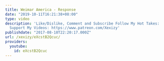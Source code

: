 ```yaml
---
title: Weimar America - Response
date: "2019-10-11T16:21:38+08:00"
type: video
description: 'Like/Dislike, Comment and Subscribe Follow My Hot Takes: https://twitter.com/xexizy11
  Support My Videos: https://www.patreon.com/Xexizy'
publishdate: "2017-08-18T22:20:17.000Z"
url: /xexizy/eXcstB2Qcuc/
providers:
  youtube:
    id: eXcstB2Qcuc
---
```

